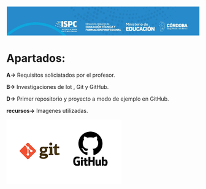 ![image](./recursos/imagenes/ispc.png)

# Apartados:

**A→** Requisitos soliciatados por el profesor.

**B→** Investigaciones de Iot , Git y GitHub.

**D→** Primer repositorio y proyecto a modo de ejemplo en GitHub.

**recursos→** Imagenes utilizadas.

![image](./recursos/imagenes/descarga.png)
